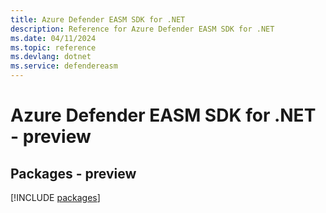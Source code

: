 ```yaml
---
title: Azure Defender EASM SDK for .NET
description: Reference for Azure Defender EASM SDK for .NET
ms.date: 04/11/2024
ms.topic: reference
ms.devlang: dotnet
ms.service: defendereasm
---
```

# Azure Defender EASM SDK for .NET - preview
## Packages - preview
[!INCLUDE [packages](defender-easm-index.md)]